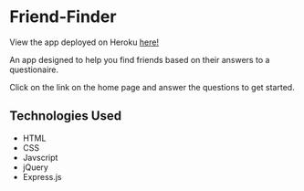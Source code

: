 # Friend-Finder

View the app deployed on Heroku [here!](https://mighty-harbor-37771.herokuapp.com/)

An app designed to help you find friends based on their answers to a questionaire.

Click on the link on the home page and answer the questions to get started.

## Technologies Used

- HTML
- CSS
- Javscript
- jQuery
- Express.js

